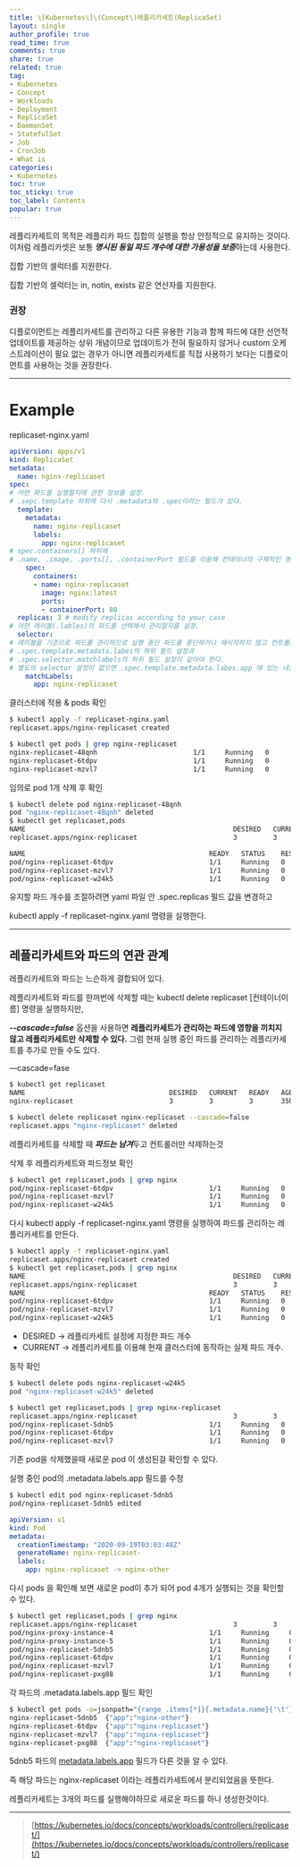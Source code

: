 ```yaml
---
title: \[Kubernetes\]\(Concept\)레플리카세트(ReplicaSet)
layout: single
author_profile: true
read_time: true
comments: true
share: true
related: true
tag:
- Kubernetes
- Concept
- Workloads
- Deployment
- ReplicaSet
- DaemonSet
- StatefulSet
- Job
- CronJob
- What is
categories:
- Kubernetes
toc: true
toc_sticky: true
toc_label: Contents
popular: true
---
```

레플리카세트의 목적은 레플리카 파드 집합의 실행을 항상 안정적으로 유지하는 것이다. 이처럼 레플리카셋은 보통 ***명시된 동일 파드 개수에 대한 가용성을 보증***하는데 사용한다.

집합 기반의 셀럭터를 지원한다. 

집합 기반의 셀럭터는 in, notin, exists 같은 연산자를 지원한다.

### 권장

디플로이먼트는 레플리카세트를 관리하고 다른 유용한 기능과 함께 파드에 대한 선언적 업데이트를 제공하는 상위 개념이므로 업데이트가 전혀 필요하지 않거나 custom 오케스트레이션이 필요 없는 경우가 아니면 레플리카세트를 직접 사용하기 보다는 디플로이먼트를 사용하는 것을 권장한다.

---

# ****Example****

replicaset-nginx.yaml

```yaml
apiVersion: apps/v1
kind: ReplicaSet
metadata:
  name: nginx-replicaset
spec:
# 어떤 파드를 실행할지에 관한 정보를 설정. 
# .sepc.template 하위에 다시 .metadata와 .spec이라는 필드가 있다.
  template:
    metadata:
      name: nginx-replicaset
      labels:
        app: nginx-replicaset
# spec.containers[] 하위에 
# .name, .image, .ports[], .containerPort 필드를 이용해 컨테이너의 구체적인 명세를 설정한다.
    spec:
      containers:
      - name: nginx-replicaset
        image: nginx:latest
        ports:
        - containerPort: 80
  replicas: 3 # modify replicas according to your case
# 어떤 레이블(.lables)의 파드를 선택해서 관리할지를 설정.
  selector: 
# 레이블을 기준으로 파드를 관리하므로 실행 중인 파드를 중단하거나 재시작하지 않고 컨트롤러가 관리하는 파드를 변경할 수 있다.
# .spec.template.metadata.labes의 하위 필드 설정과 
# .spec.selector.matchlabels의 하위 필드 설정이 같아야 한다.
# 별도의 selector 설정이 없으면 .spec.template.metadata.labes.app 에 있는 내용을 기본값으로 설정한다.
    matchLabels:
      app: nginx-replicaset
```

클러스터에 적용 & pods 확인

```bash
$ kubectl apply -f replicaset-nginx.yaml
replicaset.apps/nginx-replicaset created

$ kubectl get pods | grep nginx-replicaset
nginx-replicaset-48qnh                        1/1     Running   0          44s
nginx-replicaset-6tdpv                        1/1     Running   0          44s
nginx-replicaset-mzvl7                        1/1     Running   0          44s
```

임의로 pod 1개 삭제 후 확인

```bash
$ kubectl delete pod nginx-replicaset-48qnh
pod "nginx-replicaset-48qnh" deleted
$ kubectl get replicaset,pods
NAME                                                    DESIRED   CURRENT   READY   AGE
replicaset.apps/nginx-replicaset                        3         3         3       4m59s

NAME                                              READY   STATUS    RESTARTS   AGE
pod/nginx-replicaset-6tdpv                        1/1     Running   0          4m59s
pod/nginx-replicaset-mzvl7                        1/1     Running   0          4m59s
pod/nginx-replicaset-w24k5                        1/1     Running   0          2m48s

```

유지할 파드 개수를 조절하려면 yaml 파일 안 .spec.replicas 필드 값을 변경하고

kubectl apply -f replicaset-nginx.yaml 명령을 실행한다.

---

## 레플리카세트와 파드의 연관 관계

레플리카세트와 파드는 느슨하게 결합되어 있다. 

레플리카세트와 파드를 한꺼번에 삭제할 때는 kubectl delete replicaset [컨테이너이름] 명령을 실행하지만,

***--cascade=false*** 옵션을 사용하면 **레플리카세트가 관리하는 파드에 영향을 끼치지 않고 레플리카세트만 삭제할 수 있다.** 그럼 현재 실행 중인 파드를 관리하는 레플리카세트를 추가로 만들 수도 있다.

—cascade=fase

```bash
$ kubectl get replicaset
NAME                                    DESIRED   CURRENT   READY   AGE
nginx-replicaset                        3         3         3       35h

$ kubectl delete replicaset nginx-replicaset --cascade=false
replicaset.apps "nginx-replicaset" deleted
```

레플리카세트를 삭제할 때 ***파드는 남겨***두고 컨트롤러만 삭제하는것

삭제 후 레플리카세트와 파드정보 확인

```bash
$ kubectl get replicaset,pods | grep nginx
pod/nginx-replicaset-6tdpv                        1/1     Running   0          35h
pod/nginx-replicaset-mzvl7                        1/1     Running   0          35h
pod/nginx-replicaset-w24k5                        1/1     Running   0          35h
```

다시 kubectl apply -f replicaset-nginx.yaml 명령을 실행하여 파드를 관리하는 레플리카세트를 만든다.

```bash
$ kubectl apply -f replicaset-nginx.yaml
replicaset.apps/nginx-replicaset created
$ kubectl get replicaset,pods | grep nginx
NAME                                                    DESIRED   CURRENT   READY   AGE
replicaset.apps/nginx-replicaset                        3         3         3       22s
NAME                                              READY   STATUS    RESTARTS   AGE
pod/nginx-replicaset-6tdpv                        1/1     Running   0          35h
pod/nginx-replicaset-mzvl7                        1/1     Running   0          35h
pod/nginx-replicaset-w24k5                        1/1     Running   0          35h
```

- DESIRED → 레플리카세트 설정에 지정한 파드 개수
- CURRENT → 레플리카세트를 이용해 현재 클러스터에 동작하는 실제 파드 개수.

동작 확인

```bash
$ kubectl delete pods nginx-replicaset-w24k5
pod "nginx-replicaset-w24k5" deleted

$ kubectl get replicaset,pods | grep nginx-replicaset
replicaset.apps/nginx-replicaset                        3         3         3       4m47s
pod/nginx-replicaset-5dnb5                        1/1     Running   0          25s
pod/nginx-replicaset-6tdpv                        1/1     Running   0          35h
pod/nginx-replicaset-mzvl7                        1/1     Running   0          35h
```

기존 pod을 삭제했을때 새로운 pod 이 생성된걸 확인할 수 있다.

실행 중인 pod의 .metadata.labels.app 필드를 수정

```bash
$ kubectl edit pod nginx-replicaset-5dnb5
pod/nginx-replicaset-5dnb5 edited
```

```yaml
apiVersion: v1
kind: Pod
metadata:
  creationTimestamp: "2020-09-19T03:03:48Z"
  generateName: nginx-replicaset-
  labels:
    app: nginx-replicaset -> nginx-other
```

다시 pods 을 확인해 보면 새로운 pod이 추가 되어 pod 4개가 실행되는 것을 확인할 수 있다.

```bash
$ kubectl get replicaset,pods | grep nginx
replicaset.apps/nginx-replicaset                        3         3         3       12m
pod/nginx-proxy-instance-4                        1/1     Running     0          4d21h
pod/nginx-proxy-instance-5                        1/1     Running     0          4d21h
pod/nginx-replicaset-5dnb5                        1/1     Running     0          8m
pod/nginx-replicaset-6tdpv                        1/1     Running     0          35h
pod/nginx-replicaset-mzvl7                        1/1     Running     0          35h
pod/nginx-replicaset-pxg88                        1/1     Running     0          3m41s
```

각 파드의 .metadata.labels.app 필드 확인

```bash
$ kubectl get pods -o=jsonpath="{range .items[*]}{.metadata.name}{'\t'}{.metadata.labels}{'\n'}{end}" | grep nginx
nginx-replicaset-5dnb5	{"app":"nginx-other"}
nginx-replicaset-6tdpv	{"app":"nginx-replicaset"}
nginx-replicaset-mzvl7	{"app":"nginx-replicaset"}
nginx-replicaset-pxg88	{"app":"nginx-replicaset"}
```

5dnb5 파드의 [metadata.labels.app](http://metadata.labels.app) 필드가 다른 것을 알 수 있다.

즉 해당 파드는 nginx-replicaset 이라는 레플리카세트에서 분리되었음을 뜻한다.

레플리카세트는 3개의 파드를 실행해야하므로 새로운 파드를 하나 생성한것이다.

---

> [https://kubernetes.io/docs/concepts/workloads/controllers/replicaset/](https://kubernetes.io/docs/concepts/workloads/controllers/replicaset/)
>